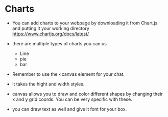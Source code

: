 # Charts

- You can add charts to your webpage by downloading it from Chart.js and putting it your working directory
  https://www.chartjs.org/docs/latest/
- there are multiple types of charts you can us
  - Line
  - pie
  - bar
  
 - Remember to use the \<canvas element for your chat. 
 - it takes the hight and width styles.
 - canvas allows you to draw and color different shapes by changing their x and y grid coords. You can be very specific with these.
 - you can draw text as well and give it font for your box. 
